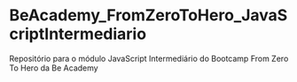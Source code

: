 # BeAcademy_FromZeroToHero_JavaScriptIntermediario
Repositório para o módulo JavaScript Intermediário do Bootcamp From Zero To Hero da Be Academy
